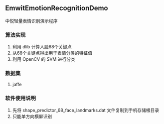 ## EmwitEmotionRecognitionDemo

中悦轻量表情识别演示程序

### 算法实现

1. 利用 dlib 计算人脸68个关键点
2. 从68个关键点得出用于表情分类的特征值
3. 利用 OpenCV 的 SVM 进行分类

### 数据集

1. jaffe

### 软件使用说明

1. 先将 shape_predictor_68_face_landmarks.dat 文件复制到手机存储根目录
2. 只能单方向横屏识别